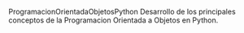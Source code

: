 ProgramacionOrientadaObjetosPython
Desarrollo de los principales conceptos
de la Programacion Orientada a Objetos 
en Python.
